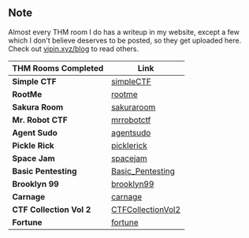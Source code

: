 ## Note

Almost every THM room I do has a writeup in my website, except a few which I don't believe deserves to be posted, so they get uploaded here. Check out [vipin.xyz/blog](https://vipin.xyz/blog) to read others.


| THM Rooms Completed    | Link                     |
| ---------------------- | ------------------------ |
| **Simple CTF**         | [simpleCTF](simpleCTF.md) |
| **RootMe**             | [rootme](rootme.md)       |
| **Sakura Room**        | [sakuraroom](sakuraroom.md) |
| **Mr. Robot CTF**      | [mrrobotctf](mrrobotctf.md) |
| **Agent Sudo**         | [agentsudo](agentsudo.md) |
| **Pickle Rick**        | [picklerick](picklerick.md) |
| **Space Jam**          | [spacejam](spacejam.md)   |
| **Basic Pentesting**   | [Basic_Pentesting](Basic_Pentesting.md) |
| **Brooklyn 99**        | [brooklyn99](brooklyn99.md) |
| **Carnage**            | [carnage](carnage.md)     |
| **CTF Collection Vol 2** | [CTFCollectionVol2](CTFCollectionVol2.md) |
| **Fortune**            | [fortune](fortune.md)     |
